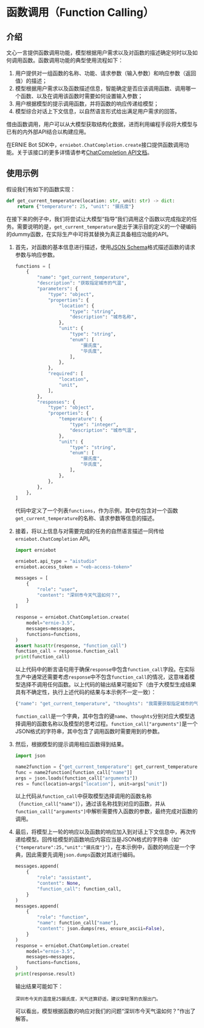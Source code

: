 # 函数调用（Function Calling）

## 介绍

文心一言提供函数调用功能，模型根据用户需求以及对函数的描述确定何时以及如何调用函数。函数调用功能的典型使用流程如下：

1. 用户提供对一组函数的名称、功能、请求参数（输入参数）和响应参数（返回值）的描述；
2. 模型根据用户需求以及函数描述信息，智能确定是否应该调用函数、调用哪一个函数、以及在调用该函数时需要如何设置输入参数；
3. 用户根据模型的提示调用函数，并将函数的响应传递给模型；
4. 模型综合对话上下文信息，以自然语言形式给出满足用户需求的回答。

借由函数调用，用户可以从大模型获取结构化数据，进而利用编程手段将大模型与已有的内外部API结合以构建应用。

在ERNIE Bot SDK中，`erniebot.ChatCompletion.create`接口提供函数调用功能。关于该接口的更多详情请参考[ChatCompletion API文档](../api_reference/chat_completion.md)。

## 使用示例

假设我们有如下的函数实现：

```{.py .copy}
def get_current_temperature(location: str, unit: str) -> dict:
    return {"temperature": 25, "unit": "摄氏度"}
```

在接下来的例子中，我们将尝试让大模型“指导”我们调用这个函数以完成指定的任务。需要说明的是，`get_current_temperature`是出于演示目的定义的一个硬编码的dummy函数，在实际生产中可将其替换为真正具备相应功能的API。

1. 首先，对函数的基本信息进行描述，使用[JSON Schema](https://json-schema.org/)格式描述函数的请求参数与响应参数。

    ```{.py .copy}
    functions = [
        {
            "name": "get_current_temperature",
            "description": "获取指定城市的气温",
            "parameters": {
                "type": "object",
                "properties": {
                    "location": {
                        "type": "string",
                        "description": "城市名称",
                    },
                    "unit": {
                        "type": "string",
                        "enum": [
                            "摄氏度",
                            "华氏度",
                        ],
                    },
                },
                "required": [
                    "location",
                    "unit",
                ],
            },
            "responses": {
                "type": "object",
                "properties": {
                    "temperature": {
                        "type": "integer",
                        "description": "城市气温",
                    },
                    "unit": {
                        "type": "string",
                        "enum": [
                            "摄氏度",
                            "华氏度",
                        ],
                    },
                },
            },
        },
    ]
    ```

    代码中定义了一个列表`functions`，作为示例，其中仅包含对一个函数`get_current_temperature`的名称、请求参数等信息的描述。

2. 接着，将以上信息与对需要完成的任务的自然语言描述一同传给`erniebot.ChatCompletion` API。

    ```{.py .copy}
    import erniebot

    erniebot.api_type = "aistudio"
    erniebot.access_token = "<eb-access-token>"

    messages = [
        {
            "role": "user",
            "content": "深圳市今天气温如何？",
        }
    ]

    response = erniebot.ChatCompletion.create(
        model="ernie-3.5",
        messages=messages,
        functions=functions,
    )
    assert hasattr(response, "function_call")
    function_call = response.function_call
    print(function_call)
    ```

    以上代码中的断言语句用于确保`response`中包含`function_call`字段。在实际生产中通常还需要考虑`response`中不包含`function_call`的情况，这意味着模型选择不调用任何函数。以上代码的输出结果可能如下（由于大模型生成结果具有不确定性，执行上述代码的结果与本示例不一定一致）：

    ```{.py .no-copy}
    {"name": "get_current_temperature", "thoughts": "我需要获取指定城市的气温", "arguments": "{"unit":"摄氏度","location":"深圳市"}"}
    ```

    `function_call`是一个字典，其中包含的键`name`、`thoughts`分别对应大模型选择调用的函数名称以及模型的思考过程。`function_call["arguments"]`是一个JSON格式的字符串，其中包含了调用函数时需要用到的参数。

3. 然后，根据模型的提示调用相应函数得到结果。

    ```{.py .copy}
    import json

    name2function = {"get_current_temperature": get_current_temperature}
    func = name2function[function_call["name"]]
    args = json.loads(function_call["arguments"])
    res = func(location=args["location"], unit=args["unit"])
    ```

    以上代码从`function_call`中获取模型选择调用的函数名称（`function_call["name"]`），通过该名称找到对应的函数，并从`function_call["arguments"]`中解析需要传入函数的参数，最终完成对函数的调用。

4. 最后，将模型上一轮的响应以及函数的响应加入到对话上下文信息中，再次传递给模型。回传给模型的函数响应内容应当是JSON格式的字符串（如`"{"temperature":25,"unit":"摄氏度"}"`），在本示例中，函数的响应是一个字典，因此需要先调用`json.dumps`函数对其进行编码。

    ```{.py .copy}
    messages.append(
        {
            "role": "assistant",
            "content": None,
            "function_call": function_call,
        }
    )
    messages.append(
        {
            "role": "function",
            "name": function_call["name"],
            "content": json.dumps(res, ensure_ascii=False),
        }
    )
    response = erniebot.ChatCompletion.create(
        model="ernie-3.5",
        messages=messages,
        functions=functions,
    )
    print(response.result)
    ```

    输出结果可能如下：

    ```{.text, .no-copy}
    深圳市今天的温度是25摄氏度，天气还算舒适，建议穿轻薄的衣服出门。
    ```

    可以看出，模型根据函数的响应对我们的问题“深圳市今天气温如何？”作出了解答。
